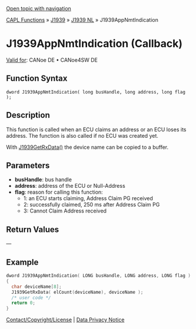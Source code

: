 [Open topic with navigation](../../../../../../CANoeDEFamily.htm#Topics/CAPLFunctions/J1939/J1939NodeLayer/Functions/CAPLfunctionJ1939AppNmtIndication.md)

[CAPL Functions](../../../CAPLfunctions.md) » [J1939](../../CAPLfunctionsJ1939StartPage.md) » [J1939 NL](../CAPLfunctionsJ1939NLOverview.md) » J1939AppNmtIndication

# J1939AppNmtIndication (Callback)

[Valid for](../../../../Shared/FeatureAvailability.md): CANoe DE • CANoe4SW DE

## Function Syntax

```
dword J1939AppNmtIndication( long busHandle, long address, long flag );
```

## Description

This function is called when an ECU claims an address or an ECU loses its address. The function is also called if no ECU was created yet.

With [J1939GetRxData()](CAPLfunctionJ1939GetRxData.md) the device name can be copied to a buffer.

## Parameters

- **busHandle**: bus handle
- **address**: address of the ECU or Null-Address
- **flag**: reason for calling this function:
  - 1: an ECU starts claiming, Address Claim PG received
  - 2: successfully claimed, 250 ms after Address Claim PG
  - 3: Cannot Claim Address received

## Return Values

—

## Example

```c
dword J1939AppNmtIndication( LONG busHandle, LONG address, LONG flag )
{
  char deviceName[8];
  J1939GetRxData( elCount(deviceName), deviceName ); 
  /* user code */
  return 0; 
}
```

[Contact/Copyright/License](../../../../Shared/ContactCopyrightLicense.md) | [Data Privacy Notice](https://www.vector.com/int/en/company/get-info/privacy-policy/)
